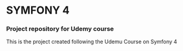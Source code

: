 # SYMFONY 4
### Project repository for Udemy course

This is the project created following the Udemu Course on Symfony 4